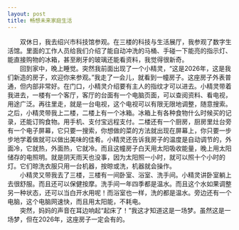 ```yaml
---
layout: post
title: 畅想未来家庭生活
---
```



　　双休日，我去绍兴市科技馆参观。在三楼的科技与生活展厅，我参观了数字生活馆。里面的工作人员给我们介绍了能自动冲洗的马桶、手碰一下能亮的指示灯、能直接购物的冰箱，甚至刷牙的玻璃还能看资料，我觉得很新奇。  
　　回到家中，晚上睡觉。突然我前面出现了一个小精灵，“这是2026年，这是我们新造的房子，欢迎你来参观。”我走了一会儿，就看到一幢房子。这座房子外表普通，但内部非常好。在门口，小精灵介绍要有主人的指纹才可以进去。小精灵带着我进去，一楼有一个客厅，客厅的台面有一个电脑页面，可以查阅资料、看电视，用途广泛。再往里走，就是一台电视，这个电视可以有限无限地调整，随意搜索。之后，小精灵带我上二楼，二楼上有一个冰箱。冰箱上有各种食物什么时候买的记录，还能订购食物。用手机、支付宝远程支付。二楼还有一个厨房，厨房里灶台旁有一个电子屏幕，它只要一搜索，你想做的菜的方法就出现在屏幕上，你只要一步步地学着做就可以做出美味的佳肴。小精灵还告诉我房子的温度是自动调节的，外面冷，它就热，外面热，它就冷。而且这幢房子白天用太阳吸收能量，晚上用太阳储存的电照明。就是阴天雨天也没事，因为太阳照一小时，就可以照十个小时的灯。它们晾洗衣服只用一台机器，按晾或洗，机器就会操作。  
　　小精灵又带我去了三楼，三楼有一间卧室、浴室、洗手间。小精灵讲卧室躺上去很舒服。而且还可以保健按摩。洗手间一年四季都是温水。而且这个水如果调整另一种状态，还可以当白开水用呢！而浴室也一样，洗的都是温水。旁边还有一个电脑，这个电脑网速快，而且用太阳能，不耗电。  
　　突然，妈妈的声音在耳边响起“起床了！”我这才知道这是一场梦。虽然这是一场梦，但在2026年，这座房子一定会有的。  
